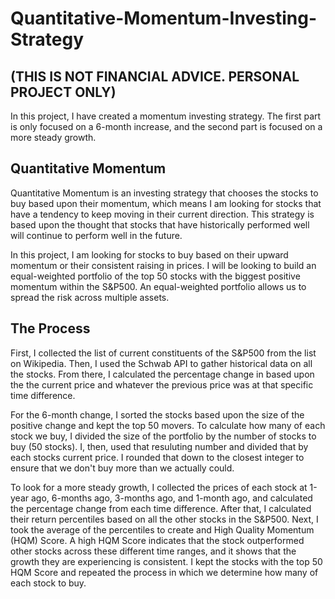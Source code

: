 # Quantitative-Momentum-Investing-Strategy

## (THIS IS NOT FINANCIAL ADVICE. PERSONAL PROJECT ONLY)

In this project, I have created a momentum investing strategy. The first part is only focused on a 6-month increase, and the second part is focused on a more steady growth. 

## Quantitative Momentum

Quantitative Momentum is an investing strategy that chooses the stocks to buy based upon their momentum, which means I am looking for stocks that have a tendency to keep moving in their current direction. This strategy is based upon the thought that stocks that have historically performed well will continue to perform well in the future. 

In this project, I am looking for stocks to buy based on their upward momentum or their consistent raising in prices. I will be looking to build an equal-weighted portfolio of the top 50 stocks with the biggest positive momentum within the S&P500. An equal-weighted portfolio allows us to spread the risk across multiple assets.

## The Process

First, I collected the list of current constituents of the S&P500 from the list on Wikipedia. Then, I used the Schwab API to gather historical data on all the stocks. From there, I calculated the percentage change in based upon the the current price and whatever the previous price was at that specific time difference. 

For the 6-month change,  I sorted the stocks based upon the size of the positive change and kept the top 50 movers. To calculate how many of each stock we buy, I divided the size of the portfolio by the number of stocks to buy (50 stocks). I, then, used that resuluting number and divided that by each stocks current price. I rounded that down to the closest integer to ensure that we don't buy more than we actually could. 

To look for a more steady growth, I collected the prices of each stock at 1-year ago, 6-months ago, 3-months ago, and 1-month ago, and calculated the percentage change from each time difference. After that, I calculated their return percentiles based on all the other stocks in the S&P500. Next, I took the average of the percentiles to create and High Quality Momentum (HQM) Score. A high HQM Score indicates that the stock outperformed other stocks across these different time ranges, and it shows that the growth they are experiencing is consistent. I kept the stocks with the top 50 HQM Score and repeated the process in which we determine how many of each stock to buy.
